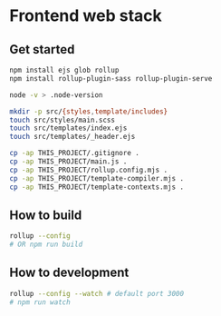 # Frontend web stack

## Get started

```bash
npm install ejs glob rollup
npm install rollup-plugin-sass rollup-plugin-serve

node -v > .node-version

mkdir -p src/{styles,template/includes}
touch src/styles/main.scss
touch src/templates/index.ejs
touch src/templates/_header.ejs

cp -ap THIS_PROJECT/.gitignore .
cp -ap THIS_PROJECT/main.js .
cp -ap THIS_PROJECT/rollup.config.mjs .
cp -ap THIS_PROJECT/template-compiler.mjs .
cp -ap THIS_PROJECT/template-contexts.mjs .
```

## How to build

```bash
rollup --config
# OR npm run build
```

## How to development

```bash
rollup --config --watch # default port 3000
# npm run watch
```

